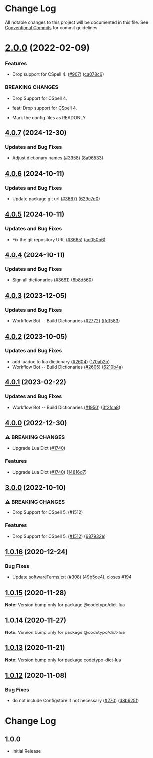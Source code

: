 # Change Log

All notable changes to this project will be documented in this file.
See [Conventional Commits](https://conventionalcommits.org) for commit guidelines.

# [2.0.0](https://github.com/khulnasoft/codetypo-dicts/compare/@codetypo/dict-lua@1.0.16...@codetypo/dict-lua@2.0.0) (2022-02-09)


### Features

* Drop support for CSpell 4. ([#907](https://github.com/khulnasoft/codetypo-dicts/issues/907)) ([ca078c6](https://github.com/khulnasoft/codetypo-dicts/commit/ca078c6a2e188cc3cf6276db1ba7e007f0f06f27))


### BREAKING CHANGES

* Drop Support for CSpell 4.

* feat: Drop support for CSpell 4.
* Mark the config files as READONLY





## [4.0.7](https://github.com/khulnasoft/codetypo-dicts/compare/@codetypo/dict-lua@4.0.6...@codetypo/dict-lua@4.0.7) (2024-12-30)


### Updates and Bug Fixes

* Adjust dictionary names ([#3958](https://github.com/khulnasoft/codetypo-dicts/issues/3958)) ([8a96533](https://github.com/khulnasoft/codetypo-dicts/commit/8a96533bec21280103740868b81559437c413501))

## [4.0.6](https://github.com/khulnasoft/codetypo-dicts/compare/@codetypo/dict-lua@4.0.5...@codetypo/dict-lua@4.0.6) (2024-10-11)


### Updates and Bug Fixes

* Update package git url ([#3667](https://github.com/khulnasoft/codetypo-dicts/issues/3667)) ([629c7d0](https://github.com/khulnasoft/codetypo-dicts/commit/629c7d0a5e1bacad1d3874b1f8372edc3494ef97))

## [4.0.5](https://github.com/khulnasoft/codetypo-dicts/compare/@codetypo/dict-lua@4.0.4...@codetypo/dict-lua@4.0.5) (2024-10-11)


### Updates and Bug Fixes

* Fix the git repository URL ([#3665](https://github.com/khulnasoft/codetypo-dicts/issues/3665)) ([ac050b6](https://github.com/khulnasoft/codetypo-dicts/commit/ac050b697d57820109995e92fac5ccc32ced1723))

## [4.0.4](https://github.com/khulnasoft/codetypo-dicts/compare/@codetypo/dict-lua@4.0.3...@codetypo/dict-lua@4.0.4) (2024-10-11)


### Updates and Bug Fixes

* Sign all dictionaries ([#3661](https://github.com/khulnasoft/codetypo-dicts/issues/3661)) ([6b8d560](https://github.com/khulnasoft/codetypo-dicts/commit/6b8d560cf51a593458ce42bca415859f872cfc97))

## [4.0.3](https://github.com/khulnasoft/codetypo-dicts/compare/@codetypo/dict-lua@4.0.2...@codetypo/dict-lua@4.0.3) (2023-12-05)


### Updates and Bug Fixes

* Workflow Bot -- Build Dictionaries ([#2772](https://github.com/khulnasoft/codetypo-dicts/issues/2772)) ([ffdf583](https://github.com/khulnasoft/codetypo-dicts/commit/ffdf5832af5392785809f538bb11ae2d58d49ac0))

## [4.0.2](https://github.com/khulnasoft/codetypo-dicts/compare/@codetypo/dict-lua@4.0.1...@codetypo/dict-lua@4.0.2) (2023-10-05)


### Updates and Bug Fixes

* add luadoc to lua dictionary ([#2604](https://github.com/khulnasoft/codetypo-dicts/issues/2604)) ([170ab2b](https://github.com/khulnasoft/codetypo-dicts/commit/170ab2b3f6c91fdd90901b0bf57732707c6a84f7))
* Workflow Bot -- Build Dictionaries ([#2605](https://github.com/khulnasoft/codetypo-dicts/issues/2605)) ([6210b4a](https://github.com/khulnasoft/codetypo-dicts/commit/6210b4a21843899c0a394522694d499ad3a74846))

## [4.0.1](https://github.com/khulnasoft/codetypo-dicts/compare/@codetypo/dict-lua@4.0.0...@codetypo/dict-lua@4.0.1) (2023-02-22)


### Updates and Bug Fixes

* Workflow Bot -- Build Dictionaries ([#1950](https://github.com/khulnasoft/codetypo-dicts/issues/1950)) ([3f2fca8](https://github.com/khulnasoft/codetypo-dicts/commit/3f2fca8b64c800723cc572f5ef83e92d5ec64673))

## [4.0.0](https://github.com/khulnasoft/codetypo-dicts/compare/@codetypo/dict-lua@3.0.0...@codetypo/dict-lua@4.0.0) (2022-12-30)


### ⚠ BREAKING CHANGES

* Upgrade Lua Dict ([#1740](https://github.com/khulnasoft/codetypo-dicts/issues/1740))

### Features

* Upgrade Lua Dict ([#1740](https://github.com/khulnasoft/codetypo-dicts/issues/1740)) ([14816d7](https://github.com/khulnasoft/codetypo-dicts/commit/14816d7e55e495a79661c4fc0dd69ea99bb072c4))

## [3.0.0](https://github.com/khulnasoft/codetypo-dicts/compare/@codetypo/dict-lua@2.0.0...@codetypo/dict-lua@3.0.0) (2022-10-10)


### ⚠ BREAKING CHANGES

* Drop Support for CSpell 5. (#1512)

### Features

* Drop Support for CSpell 5. ([#1512](https://github.com/khulnasoft/codetypo-dicts/issues/1512)) ([687932e](https://github.com/khulnasoft/codetypo-dicts/commit/687932e187e4bce87d7904e3a2e53dd6de6ac372))

## [1.0.16](https://github.com/khulnasoft/codetypo-dicts/compare/@codetypo/dict-lua@1.0.15...@codetypo/dict-lua@1.0.16) (2020-12-24)


### Bug Fixes

* Update softwareTerms.txt ([#308](https://github.com/khulnasoft/codetypo-dicts/issues/308)) ([49b5ce4](https://github.com/khulnasoft/codetypo-dicts/commit/49b5ce4a2436f3c99969d6425128d55f84c8a7fc)), closes [#194](https://github.com/khulnasoft/codetypo-dicts/issues/194)





## [1.0.15](https://github.com/khulnasoft/codetypo-dicts/compare/@codetypo/dict-lua@1.0.14...@codetypo/dict-lua@1.0.15) (2020-11-28)

**Note:** Version bump only for package @codetypo/dict-lua





## 1.0.14 (2020-11-27)

**Note:** Version bump only for package @codetypo/dict-lua





## [1.0.13](https://github.com/khulnasoft/codetypo-dicts/compare/codetypo-dict-lua@1.0.12...codetypo-dict-lua@1.0.13) (2020-11-21)

**Note:** Version bump only for package codetypo-dict-lua

## [1.0.12](https://github.com/khulnasoft/codetypo-dicts/compare/codetypo-dict-lua@1.0.11...codetypo-dict-lua@1.0.12) (2020-11-08)

### Bug Fixes

- do not include Configstore if not necessary ([#270](https://github.com/khulnasoft/codetypo-dicts/issues/270)) ([d8b625f](https://github.com/khulnasoft/codetypo-dicts/commit/d8b625f2f42d5cc6c4a9390216ac1e5037886e44))

# Change Log

## 1.0.0

- Initial Release
